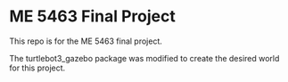 # ME 5463 Final Project
This repo is for the ME 5463 final project. 

The turtlebot3_gazebo package was modified to create the desired world for this project. 
